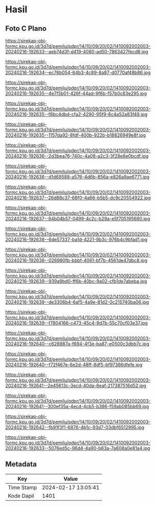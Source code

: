 # Hasil

## Foto C Plano

https://sirekap-obj-formc.kpu.go.id/3d7d/pemilu/pdpr/14/10/09/20/02/1410092002003-20240216-192633--aeb74d3f-d419-4080-ad50-7863427fecd8.jpg

https://sirekap-obj-formc.kpu.go.id/3d7d/pemilu/pdpr/14/10/09/20/02/1410092002003-20240216-192634--ec76b054-64b3-4c89-8a87-d0770af48b86.jpg

https://sirekap-obj-formc.kpu.go.id/3d7d/pemilu/pdpr/14/10/09/20/02/1410092002003-20240216-192635--4e7f5b01-426f-44ad-9f6b-f57b0c83e295.jpg

https://sirekap-obj-formc.kpu.go.id/3d7d/pemilu/pdpr/14/10/09/20/02/1410092002003-20240216-192635--f6bc4dbd-cfa2-4290-95f9-6c4a52a83f49.jpg

https://sirekap-obj-formc.kpu.go.id/3d7d/pemilu/pdpr/14/10/09/20/02/1410092002003-20240216-192635--1157da92-8fdf-400b-922b-b18826949e8f.jpg

https://sirekap-obj-formc.kpu.go.id/3d7d/pemilu/pdpr/14/10/09/20/02/1410092002003-20240216-192636--2d3bea76-740c-4a08-a2c3-3f28e8e0bcdf.jpg

https://sirekap-obj-formc.kpu.go.id/3d7d/pemilu/pdpr/14/10/09/20/02/1410092002003-20240216-192636--d1d69588-a576-4d6b-856a-e826a9ae6771.jpg

https://sirekap-obj-formc.kpu.go.id/3d7d/pemilu/pdpr/14/10/09/20/02/1410092002003-20240216-192637--26d88c37-68f0-4a66-b5b5-dc9c20554922.jpg

https://sirekap-obj-formc.kpu.go.id/3d7d/pemilu/pdpr/14/10/09/20/02/1410092002003-20240216-192637--84b04b57-0499-4c2c-b29a-e5f705195680.jpg

https://sirekap-obj-formc.kpu.go.id/3d7d/pemilu/pdpr/14/10/09/20/02/1410092002003-20240216-192638--6de57337-ba1d-4221-9b3c-976b4c9bfad1.jpg

https://sirekap-obj-formc.kpu.go.id/3d7d/pemilu/pdpr/14/10/09/20/02/1410092002003-20240216-192638--026980fb-bbbf-4061-bf7b-4561de47dbc8.jpg

https://sirekap-obj-formc.kpu.go.id/3d7d/pemilu/pdpr/14/10/09/20/02/1410092002003-20240216-192639--939a9bd0-ff6b-40bc-9a02-cfb1de7abeba.jpg

https://sirekap-obj-formc.kpu.go.id/3d7d/pemilu/pdpr/14/10/09/20/02/1410092002003-20240216-192639--de3306b4-6af5-4a9e-81d2-0c215740ba06.jpg

https://sirekap-obj-formc.kpu.go.id/3d7d/pemilu/pdpr/14/10/09/20/02/1410092002003-20240216-192639--f7804166-c473-45c4-9d7b-55c70cf03e37.jpg

https://sirekap-obj-formc.kpu.go.id/3d7d/pemilu/pdpr/14/10/09/20/02/1410092002003-20240216-192640--c628887a-f694-4f3e-ba87-e0500c3dbb7c.jpg

https://sirekap-obj-formc.kpu.go.id/3d7d/pemilu/pdpr/14/10/09/20/02/1410092002003-20240216-192640--f72f467e-6e2d-48ff-8df5-bf97366dfefe.jpg

https://sirekap-obj-formc.kpu.go.id/3d7d/pemilu/pdpr/14/10/09/20/02/1410092002003-20240216-192641--2e45613c-3ecd-40da-8eaf-217387516d52.jpg

https://sirekap-obj-formc.kpu.go.id/3d7d/pemilu/pdpr/14/10/09/20/02/1410092002003-20240216-192641--300ef35a-4ecd-4cb5-b386-f59ab085bb69.jpg

https://sirekap-obj-formc.kpu.go.id/3d7d/pemilu/pdpr/14/10/09/20/02/1410092002003-20240216-192642--fb91f3f1-6876-4b1c-93d7-03dbf6512995.jpg

https://sirekap-obj-formc.kpu.go.id/3d7d/pemilu/pdpr/14/10/09/20/02/1410092002003-20240216-192633--5076ed5c-96d4-4a90-b63a-7a608a0e81a4.jpg


## Metadata

| Key        | Value               |
| ---------- | ------------------- |
| Time Stamp | 2024-02-17 13:05:41 |
| Kode Dapil | 1401                |



